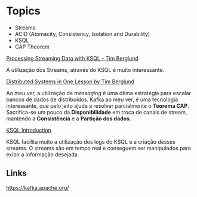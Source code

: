 # Topics
- Streams
- ACID (Atomacity, Consistency, Isolation and Durability)
- KSQL
- CAP Theorem

[Processing Streaming Data with KSQL - Tim Berglund](https://www.youtube.com/watch?v=LM-aQQQes4Q)

A utilização dos Streams, através do KSQL é muito interessante. 

[Distributed Systems in One Lesson by Tim Berglund](https://www.youtube.com/watch?v=Y6Ev8GIlbxc)

Ao meu ver, a utilização de *messaging* é uma ótima estratégia para escalar bancos de dados de distribuídos.
Kafka ao meu ver, é uma tecnologia interessante, que pelo jeito ajuda a resolver parcialmente o **Teorema CAP**.
Sacrifica-se um pouco da **Disponibilidade** em troca de canais de stream, mantendo a **Consistência** e a **Partição dos dados**.

[KSQL Introduction](https://www.youtube.com/watch?v=C-rUyWmRJSQ)

KSQL facilita muito a utilização dos logs do KSQL e a criação desses streams.
O streams são em tempo real e conseguem ser manipulados para exibir a informação desejada.

## Links
https://kafka.apache.org/
